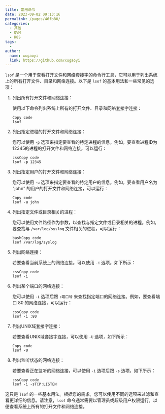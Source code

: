 ```yaml
---
title: 常用命令
date: 2023-09-02 09:13:16
permalink: /pages/46fb80/
categories:
  - 其他
  - QVM
  - K8S
tags:
  - 
author: 
  name: xugaoyi
  link: https://github.com/xugaoyi
---
```

`lsof` 是一个用于查看打开文件和网络套接字的命令行工具，它可以用于列出系统上的所有打开文件、目录和网络连接。以下是 `lsof` 的基本用法和一些常见的选项：

1. 列出所有打开文件和网络连接：

   使用以下命令列出系统上所有的打开文件、目录和网络套接字连接：

   ```
   Copy code
   lsof
   ```

2. 列出指定进程的打开文件和网络连接：

   您可以使用 `-p` 选项来指定要查看的特定进程的信息。例如，要查看进程ID为12345的进程的打开文件和网络连接，可以运行：

   ```
   cssCopy code
   lsof -p 12345
   ```

3. 列出指定用户的打开文件和网络连接：

   您可以使用 `-u` 选项来指定要查看的特定用户的信息。例如，要查看用户名为 "john" 的用户的打开文件和网络连接，可以运行：

   ```
   Copy code
   lsof -u john
   ```

4. 列出指定文件或目录相关的进程：

   您可以使用文件路径作为参数，以查找与指定文件或目录相关的进程。例如，要查找与 `/var/log/syslog` 文件相关的进程，可以运行：

   ```
   bashCopy code
   lsof /var/log/syslog
   ```

5. 列出网络连接：

   若要查看当前系统上的网络连接，可以使用 `-i` 选项，如下所示：

   ```
   cssCopy code
   lsof -i
   ```

6. 列出某个端口的网络连接：

   您可以使用 `-i` 选项后跟 `:端口号` 来查找指定端口的网络连接。例如，要查看端口 80 的网络连接，可以运行：

   ```
   cssCopy code
   lsof -i :80
   ```

7. 列出UNIX域套接字连接：

   若要查看UNIX域套接字连接，可以使用 `-U` 选项，如下所示：

   ```
   Copy code
   lsof -U
   ```

8. 列出监听状态的网络连接：

   若要查看正在监听的网络连接，可以使用 `-i` 选项后跟 `-s` 选项，如下所示：

   ```
   cssCopy code
   lsof -i -sTCP:LISTEN
   ```

这只是 `lsof` 的一些基本用法。根据您的需求，您可以使用不同的选项来过滤和查看更详细的信息。请注意，`lsof` 命令通常需要以管理员或超级用户权限运行，以便查看系统上所有的打开文件和网络连接。